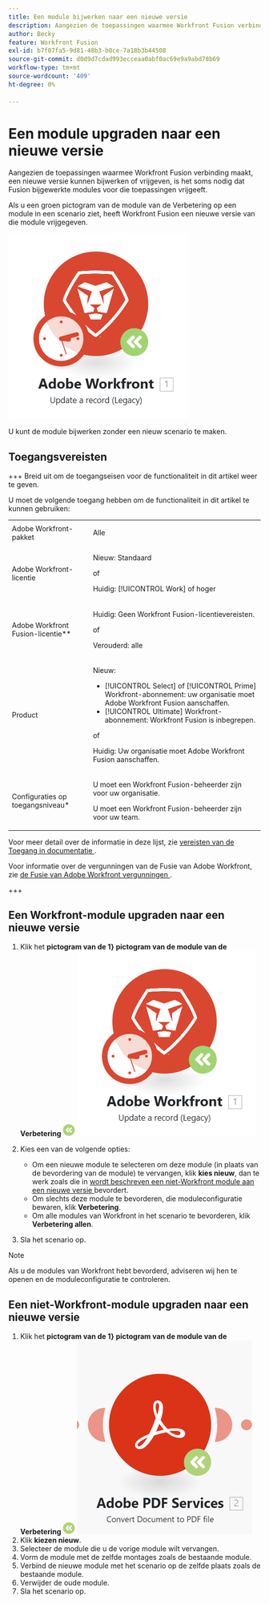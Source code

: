 ```yaml
---
title: Een module bijwerken naar een nieuwe versie
description: Aangezien de toepassingen waarmee Workfront Fusion verbinding maakt, een nieuwe versie kunnen bijwerken of vrijgeven, is het soms nodig dat Fusion bijgewerkte modules voor die toepassingen vrijgeeft.
author: Becky
feature: Workfront Fusion
exl-id: b7f07fa5-9d81-48b3-b0ce-7a18b3b44508
source-git-commit: d0d9d7cdad993ecceaa0abf0ac69e9a9abd78b69
workflow-type: tm+mt
source-wordcount: '409'
ht-degree: 0%

---
```


# Een module upgraden naar een nieuwe versie

Aangezien de toepassingen waarmee Workfront Fusion verbinding maakt, een nieuwe versie kunnen bijwerken of vrijgeven, is het soms nodig dat Fusion bijgewerkte modules voor die toepassingen vrijgeeft.

Als u een groen pictogram van de module van de Verbetering op een module in een scenario ziet, heeft Workfront Fusion een nieuwe versie van die module vrijgegeven.

![ pictogram van de Update ](assets/update-indicator-workfront.png)

U kunt de module bijwerken zonder een nieuw scenario te maken.

## Toegangsvereisten

+++ Breid uit om de toegangseisen voor de functionaliteit in dit artikel weer te geven.

U moet de volgende toegang hebben om de functionaliteit in dit artikel te kunnen gebruiken:

<table style="table-layout:auto">
 <col> 
 <col> 
 <tbody> 
  <tr> 
   <td role="rowheader">Adobe Workfront-pakket</td> 
   <td> <p>Alle</p> </td> 
  </tr> 
  <tr data-mc-conditions=""> 
   <td role="rowheader">Adobe Workfront-licentie</td> 
   <td> <p>Nieuw: Standaard</p><p>of</p><p>Huidig: [!UICONTROL Work] of hoger</p> </td> 
  </tr> 
  <tr> 
   <td role="rowheader">Adobe Workfront Fusion-licentie**</td> 
   <td>
   <p>Huidig: Geen Workfront Fusion-licentievereisten.</p>
   <p>of</p>
   <p>Verouderd: alle </p>
   </td> 
  </tr> 
  <tr> 
   <td role="rowheader">Product</td> 
   <td>
   <p>Nieuw:</p> <ul><li>[!UICONTROL Select] of [!UICONTROL Prime] Workfront-abonnement: uw organisatie moet Adobe Workfront Fusion aanschaffen.</li><li>[!UICONTROL Ultimate] Workfront-abonnement: Workfront Fusion is inbegrepen.</li></ul>
   <p>of</p>
   <p>Huidig: Uw organisatie moet Adobe Workfront Fusion aanschaffen.</p>
   </td> 
  </tr>
  <tr data-mc-conditions=""> 
   <td role="rowheader">Configuraties op toegangsniveau*</td> 
   <td> 
     <p>U moet een Workfront Fusion-beheerder zijn voor uw organisatie.</p>
     <p>U moet een Workfront Fusion-beheerder zijn voor uw team.</p>
   </td> 
  </tr> 
   </td> 
  </tr> 
 </tbody> 
</table>

Voor meer detail over de informatie in deze lijst, zie [ vereisten van de Toegang in documentatie ](/help/workfront-fusion/references/licenses-and-roles/access-level-requirements-in-documentation.md).

Voor informatie over de vergunningen van de Fusie van Adobe Workfront, zie [ de Fusie van Adobe Workfront vergunningen ](/help/workfront-fusion/set-up-and-manage-workfront-fusion/licensing-operations-overview/license-automation-vs-integration.md).

+++

## Een Workfront-module upgraden naar een nieuwe versie

1. Klik het **pictogram van de 1} pictogram van de module van de Verbetering** ![ op de module u aan een nieuwe versie wilt bevorderen.](assets/upgrade-icon.png)
   ![ pictogram van de Update ](assets/update-indicator-workfront.png)
1. Kies een van de volgende opties:

   * Om een nieuwe module te selecteren om deze module (in plaats van de bevordering van de module) te vervangen, klik **kies nieuw**, dan te werk zoals die in [ wordt beschreven een niet-Workfront module aan een nieuwe versie ](#upgrade-a-non-workfront-module-to-a-new-version) bevordert.
   * Om slechts deze module te bevorderen, die moduleconfiguratie bewaren, klik **Verbetering**.
   * Om alle modules van Workfront in het scenario te bevorderen, klik **Verbetering allen**.

1. Sla het scenario op.

>[!NOTE]
>
>Als u de modules van Workfront hebt bevorderd, adviseren wij hen te openen en de moduleconfiguratie te controleren.

## Een niet-Workfront-module upgraden naar een nieuwe versie

1. Klik het **pictogram van de 1} pictogram van de module van de Verbetering** ![ op de module u aan een nieuwe versie wilt bevorderen.](assets/upgrade-icon.png)
   ![ pictogram van de Update ](assets/update-indicator.png)
1. Klik **kiezen nieuw**.
1. Selecteer de module die u de vorige module wilt vervangen.
1. Vorm de module met de zelfde montages zoals de bestaande module.
1. Verbind de nieuwe module met het scenario op de zelfde plaats zoals de bestaande module.
1. Verwijder de oude module.
1. Sla het scenario op.
